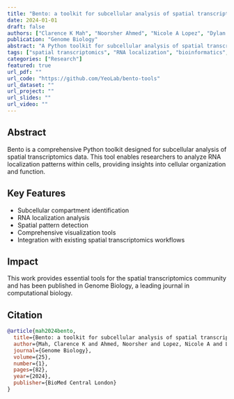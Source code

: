 ```yaml
---
title: "Bento: a toolkit for subcellular analysis of spatial transcriptomics data"
date: 2024-01-01
draft: false
authors: ["Clarence K Mah", "Noorsher Ahmed", "Nicole A Lopez", "Dylan C Lam", "Avery Pong", "Alexander Monell", "Colin Kern", "Yuanyuan Han", "Gino Prasad", "Anthony J Cesnik", "Gene W Yeo"]
publication: "Genome Biology"
abstract: "A Python toolkit for subcellular analysis of spatial transcriptomics data, enabling researchers to analyze RNA localization patterns within cells."
tags: ["spatial transcriptomics", "RNA localization", "bioinformatics", "python", "subcellular analysis"]
categories: ["Research"]
featured: true
url_pdf: ""
url_code: "https://github.com/YeoLab/bento-tools"
url_dataset: ""
url_project: ""
url_slides: ""
url_video: ""
---
```


## Abstract

Bento is a comprehensive Python toolkit designed for subcellular analysis of spatial transcriptomics data. This tool enables researchers to analyze RNA localization patterns within cells, providing insights into cellular organization and function.

## Key Features

- Subcellular compartment identification
- RNA localization analysis
- Spatial pattern detection
- Comprehensive visualization tools
- Integration with existing spatial transcriptomics workflows

## Impact

This work provides essential tools for the spatial transcriptomics community and has been published in Genome Biology, a leading journal in computational biology.

## Citation

```bibtex
@article{mah2024bento,
  title={Bento: a toolkit for subcellular analysis of spatial transcriptomics data},
  author={Mah, Clarence K and Ahmed, Noorsher and Lopez, Nicole A and Lam, Dylan C and Pong, Avery and Monell, Alexander and Kern, Colin and Han, Yuanyuan and Prasad, Gino and Cesnik, Anthony J and others},
  journal={Genome Biology},
  volume={25},
  number={1},
  pages={82},
  year={2024},
  publisher={BioMed Central London}
}
``` 